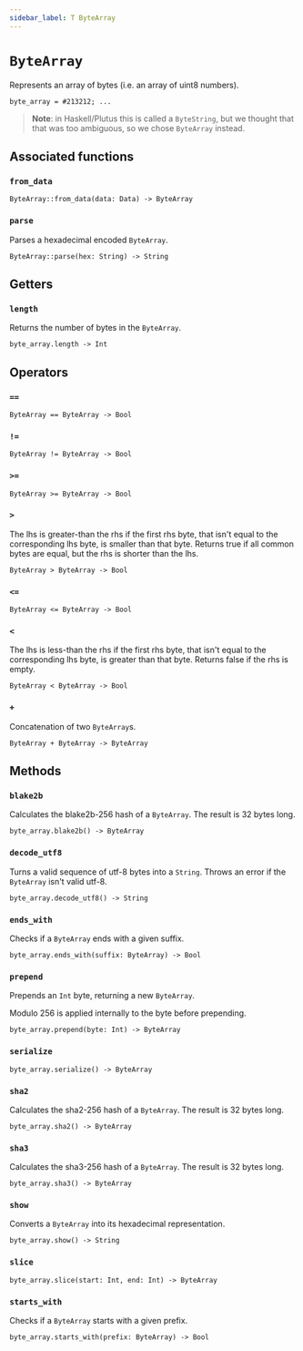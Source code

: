 ```yaml
---
sidebar_label: T ByteArray
---
```

# `ByteArray`

Represents an array of bytes (i.e. an array of uint8 numbers).

```helios
byte_array = #213212; ...
```

> **Note**: in Haskell/Plutus this is called a `ByteString`, but we thought that that was too ambiguous, so we chose `ByteArray` instead.

## Associated functions

### `from_data`

```helios
ByteArray::from_data(data: Data) -> ByteArray
```

### `parse`

Parses a hexadecimal encoded `ByteArray`.

```helios
ByteArray::parse(hex: String) -> String
```

## Getters

### `length`

Returns the number of bytes in the `ByteArray`.

```helios
byte_array.length -> Int 
```

## Operators

### `==`

```helios
ByteArray == ByteArray -> Bool
```

### `!=`

```helios
ByteArray != ByteArray -> Bool
```

### `>=`

```helios
ByteArray >= ByteArray -> Bool
```

### `>`

The lhs is greater-than the rhs if the first rhs byte, that isn't equal to the corresponding lhs byte, is smaller than that byte. Returns true if all common bytes are equal, but the rhs is shorter than the lhs.


```helios
ByteArray > ByteArray -> Bool
```

### `<=`

```helios
ByteArray <= ByteArray -> Bool
```

### `<`

The lhs is less-than the rhs if the first rhs byte, that isn't equal to the corresponding lhs byte, is greater than that byte. Returns false if the rhs is empty.

```helios
ByteArray < ByteArray -> Bool
```

### `+`

Concatenation of two `ByteArray`s.

```helios
ByteArray + ByteArray -> ByteArray
```

## Methods

### `blake2b`

Calculates the blake2b-256 hash of a `ByteArray`. The result is 32 bytes long.

```helios
byte_array.blake2b() -> ByteArray
```

### `decode_utf8`

Turns a valid sequence of utf-8 bytes into a `String`. Throws an error if the `ByteArray` isn't valid utf-8.

```helios
byte_array.decode_utf8() -> String
```

### `ends_with`

Checks if a `ByteArray` ends with a given suffix.

```helios
byte_array.ends_with(suffix: ByteArray) -> Bool
```

### `prepend`

Prepends an `Int` byte, returning a new `ByteArray`.

Modulo 256 is applied internally to the byte before prepending.

```helios
byte_array.prepend(byte: Int) -> ByteArray
```

### `serialize`

```helios
byte_array.serialize() -> ByteArray
```

### `sha2`

Calculates the sha2-256 hash of a `ByteArray`. The result is 32 bytes long.

```helios
byte_array.sha2() -> ByteArray
```

### `sha3`

Calculates the sha3-256 hash of a `ByteArray`. The result is 32 bytes long.

```helios
byte_array.sha3() -> ByteArray
```

### `show`

Converts a `ByteArray` into its hexadecimal representation.

```helios
byte_array.show() -> String
```

### `slice`

```helios
byte_array.slice(start: Int, end: Int) -> ByteArray
```

### `starts_with`

Checks if a `ByteArray` starts with a given prefix.

```helios
byte_array.starts_with(prefix: ByteArray) -> Bool
```